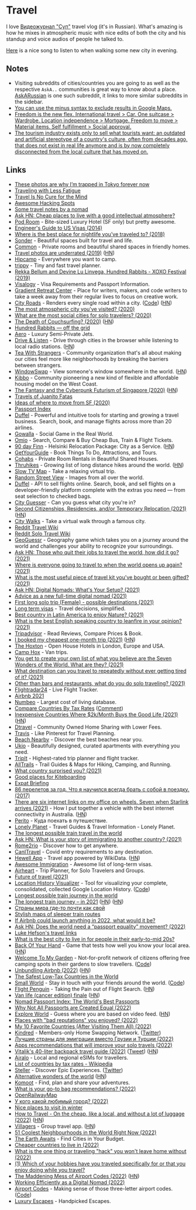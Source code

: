 # Travel

I love [Видеожурнал "Суп"](https://www.youtube.com/playlist?list=PLfO1QINjvak9KoBetr7ThGHVB2owBLH1C) travel vlog (it's in Russian). What's amazing is how he mixes in atmospheric music with nice edits of both the city and his standup and voice audios of people he talked to.

[Here](https://open.spotify.com/track/2k750ut7R7B2M2oWZtE2jC) is a nice song to listen to when walking some new city in evening.

## Notes

- Visiting subreddits of cities/countries you are going to as well as the respective `AskA..` communities is great way to know about a place. [AskARussian](https://www.reddit.com/r/AskARussian/) is one such subreddit, it links to more similar subreddits in the sidebar.
- [You can use the minus syntax to exclude results in Google Maps.](https://twitter.com/conradev/status/1376219194010656769)
- [Freedom is the new flex. International travel > Car. One suitcase > Wardrobe. Location independence > Mortgage. Freedom to move > Material items. Self fulfillment > Social approval.](https://twitter.com/AlexNapierNomad/status/1513233187123699718)
- [The tourism industry exists only to sell what tourists want: an outdated and artificial stereotype of a country's culture, often from decades ago, that does not exist in real life anymore and is by now completely disconnected from the local culture that has moved on.](https://twitter.com/levelsio/status/1585055551821488128)

## Links

- [These photos are why I’m trapped in Tokyo forever now](https://medium.com/@damjancvetkovdimitrov/these-photos-are-why-i-m-trapped-in-tokyo-forever-now-1a0ea980bcc5)
- [Traveling with Less Fatigue](https://medium.com/@bebraw/traveling-with-less-fatigue-40c5cfd3aebe)
- [Travel Is No Cure for the Mind](https://medium.com/personal-growth/travel-is-no-cure-for-the-mind-e449d3109d71)
- [Awesome Hacking Spots](https://github.com/diasdavid/awesome-hacking-spots)
- [Some travel notes by a nomad](https://github.com/mrtnzlml/meta/blob/master/travel.md)
- [Ask HN: Cheap places to live with a good intellectual atmosphere?](https://news.ycombinator.com/item?id=18164189)
- [Pod Room](https://www.podroom.com/) - Bite-sized Luxury Hotel (SF only) but pretty awesome.
- [Engineer's Guide to US Visas (2014)](http://blog.sourcing.io/visa-guide)
- [Where is the best place for nightlife you’ve traveled to? (2018)](https://www.reddit.com/r/solotravel/comments/9xk3tp/where_is_the_best_place_for_nightlife_youve/)
- [Sonder](https://www.sonder.com/) - Beautiful spaces built for travel and life.
- [Common](https://www.common.com/) - Private rooms and beautiful shared spaces in friendly homes.
- [Travel photos are underrated (2019)](https://devonzuegel.com/post/travel-photos-are-underrated) ([HN](https://news.ycombinator.com/item?id=30782578))
- [Hipcamp](https://www.hipcamp.com/) - Everywhere you want to camp.
- [trippy](https://trippy.netlify.com/) - Tiny and fast travel planner.
- [Rekka Bellum and Devine Lu Linvega, Hundred Rabbits - XOXO Festival (2019)](https://www.youtube.com/watch?v=BW32yUEymvU)
- [Visalogy](https://visalogy.com/) - Visa Requirements and Passport Information.
- [Gradient Retreat Center](https://gradientretreat.com/) - Place for writers, makers, and code writers to take a week away from their regular lives to focus on creative work.
- [City Roads](https://anvaka.github.io/city-roads/) - Renders every single road within a city. ([Code](https://github.com/anvaka/city-roads)) ([HN](https://news.ycombinator.com/item?id=27410317))
- [The most atmospheric city you've visited? (2020)](https://www.reddit.com/r/solotravel/comments/fyfz0l/the_most_atmospheric_city_youve_visited/)
- [What are the most social cities for solo travelers? (2020)](https://www.reddit.com/r/solotravel/comments/g5jloo/what_are_the_most_social_cities_for_solo_travelers/)
- [The Death of Couchsurfing? (2020)](https://medium.com/@jameshopest/the-death-of-couchsurfing-a87d9537edf2) ([HN](https://news.ycombinator.com/item?id=23211495))
- [Hundred Rabbits — off the grid](https://100r.co/site/off_the_grid.html)
- [Aero](https://aero.com/) - Luxury Semi-Private Jets.
- [Drive & Listen](https://driveandlisten.herokuapp.com/) - Drive through cities in the browser while listening to local radio stations. ([HN](https://news.ycombinator.com/item?id=23543043))
- [Tea With Strangers](http://www.teawithstrangers.com/) - Community organization that's all about making our cities feel more like neighborhoods by breaking the barriers between strangers.
- [WindowSwap](https://window-swap.com/) - View someone's window somewhere in the world. ([HN](https://news.ycombinator.com/item?id=23815460))
- [Kibbo](https://www.kibbo.com/) - Community pioneering a new kind of flexible and affordable housing model on the West Coast.
- [The Fantasy and the Cyberpunk Futurism of Singapore (2020)](https://www.wired.com/story/opinion-the-fantasy-and-the-cyberpunk-futurism-of-singapore/) ([HN](https://news.ycombinator.com/item?id=24022222))
- [Travels of Juanito Fatas](https://juanitofatas.com/travels)
- [Ideas of where to move from SF (2020)](https://twitter.com/justinkan/status/1295204370519175170)
- [Passport Index](https://www.passportindex.org/)
- [Duffel](https://duffel.com/) - Powerful and intuitive tools for starting and growing a travel business. Search, book, and manage flights across more than 20 airlines.
- [Gowalla](https://go.gowalla.com/) - Social Game in the Real World.
- [Omio](https://www.omio.com/) - Search, Compare & Buy Cheap Bus, Train & Flight Tickets.
- [90 day Finn](https://www.helsinkibusinesshub.fi/90-day-finn/) - Helsinki Relocation Package: City as a Service. ([HN](https://news.ycombinator.com/item?id=25003999))
- [GetYourGuide](https://www.getyourguide.com/discovery/) - Book Things To Do, Attractions, and Tours.
- [Cohabs](https://cohabs.com/) - Private Room Rentals in Beautiful Shared Houses.
- [Thruhikes](https://thruhikes.net/) - Growing list of long distance hikes around the world. ([HN](https://news.ycombinator.com/item?id=25568856))
- [Slow TV Map](https://slowtvmap.com/) - Take a relaxing virtual trip.
- [Random Street View](https://randomstreetview.com/) - Images from all over the world.
- [Duffel](https://duffel.com/) - API to sell flights online. Search, book, and sell flights on a developer-friendly platform complete with the extras you need — from seat selection to checked bags.
- [City Guesser](https://virtualvacation.us/guess) - Can you guess what city you're in?
- [Second Citizenships, Residencies, and/or Temporary Relocation (2021)](https://www.lesswrong.com/posts/jHnFBHrwiNb5xvLBM/second-citizenships-residencies-and-or-temporary-relocation) ([HN](https://news.ycombinator.com/item?id=26210179))
- [City Walks](https://citywalks.live/) - Take a virtual walk through a famous city.
- [Reddit Travel Wiki](https://www.reddit.com/r/travel/wiki/index)
- [Reddit Solo Travel Wiki](https://www.reddit.com/r/solotravel/wiki/index)
- [GeoGuessr](https://www.geoguessr.com/) - Geography game which takes you on a journey around the world and challenges your ability to recognize your surroundings.
- [Ask HN: Those who quit their jobs to travel the world, how did it go? (2021)](https://news.ycombinator.com/item?id=26407560)
- [Where is everyone going to travel to when the world opens up again? (2021)](https://www.reddit.com/r/solotravel/comments/m4cpmg/where_is_everyone_going_to_travel_to_when_the/)
- [What is the most useful piece of travel kit you've bought or been gifted? (2021)](https://www.reddit.com/r/solotravel/comments/maj6w1/what_is_the_most_useful_piece_of_travel_kit_youve/)
- [Ask HN: Digital Nomads: What's Your Setup? (2021)](https://news.ycombinator.com/item?id=26567980)
- [Advice as a new full-time digital nomad (2021)](https://www.reddit.com/r/digitalnomad/comments/me30te/need_advice_as_a_new_fulltime_digital_nomad/)
- [First long solo trip (Female) - possible destinations (2021)](https://www.reddit.com/r/solotravel/comments/mfyjws/first_long_solo_trip_female_possible_destinations/)
- [Long term visas](https://longtermvisas.com/) - Travel decisions, simplified.
- [Best country in Latin America to enjoy Nature? (2021)](https://www.reddit.com/r/solotravel/comments/mjuwsd/best_country_in_latin_america_to_enjoy_nature/)
- [What is the best English speaking country to leanfire in your opinion? (2021)](https://www.reddit.com/r/leanfire/comments/mnq41m/what_is_the_best_english_speaking_country_to/)
- [Tripadvisor](https://www.tripadvisor.com/) - Read Reviews, Compare Prices & Book.
- [I booked my cheapest one-month trip (2021)](https://benbernardblog.com/how-i-booked-my-absolutely-cheapest-one-month-trip-ever/) ([HN](https://news.ycombinator.com/item?id=26982370))
- [The Hoxton](https://thehoxton.com/) - Open House Hotels in London, Europe and USA.
- [Camp Hox](https://thehoxton.com/camp-hox/) - Van trips.
- [You get to create your own list of what you believe are the Seven Wonders of the World. What are they? (2021)](https://www.reddit.com/r/solotravel/comments/nac1ao/you_get_to_create_your_own_list_of_what_you/)
- [What destination can you travel to repeatedly without ever getting tired of it? (2021)](https://www.reddit.com/r/solotravel/comments/nckve0/what_destination_can_you_travel_to_repeatedly/)
- [Other than bars and restaurants, what do you do solo traveling? (2021)](https://www.reddit.com/r/solotravel/comments/ngdwup/other_than_bars_and_restaurants_what_do_you_do/)
- [Flightradar24](https://www.flightradar24.com/) - Live Flight Tracker.
- [Airbnb 2021](https://www.airbnb.com/2021)
- [Numbeo](https://www.numbeo.com/cost-of-living/) - Largest cost of living database.
- [Compare Countries By Tax Rates](https://thebanks.eu/compare-countries-by-tax-rates) ([Comment](https://news.ycombinator.com/item?id=27433423))
- [Inexpensive Countries Where $2k/Month Buys the Good Life (2021)](https://www.moneycrashers.com/inexpensive-countries-2k-month-low-cost-living/) ([HN](https://news.ycombinator.com/item?id=27468779))
- [Dtravel](https://www.dtravel.com/) - Community Owned Home Sharing with Lower Fees.
- [Travis](https://www.travistravis.co/) - Like Pinterest for Travel Planning.
- [Beach Nearby](https://beachnearby.com/) - Discover the best beaches near you.
- [Ukio](https://www.stayukio.com/) - Beautifully designed, curated apartments with everything you need.
- [TripIt](https://www.tripit.com/web) - Highest-rated trip planner and flight tracker.
- [AllTrails](https://www.alltrails.com/) - Trail Guides & Maps for Hiking, Camping, and Running.
- [What country surprised you? (2021)](https://www.reddit.com/r/AskAnAmerican/comments/ov71j5/european_here_what_country_surprised_you/)
- [Good places for Kiteboarding](https://twitter.com/maccaw/status/1424458825206276101)
- [Expat Briefing](https://www.expatbriefing.com/)
- [86 перелетов за год. Что я научился всегда брать с собой в поездку. (2017)](https://www.youtube.com/watch?v=2QURN-BJWHI)
- [There are six internet links on my office on wheels. Seven when Starlink arrives (2021)](https://ghuntley.com/internet/) - How I put together a vehicle with the best internet connectivity in Australia. ([HN](https://news.ycombinator.com/item?id=28593698))
- [Perito](https://perito-burrito.com/) - Куда поехать в путешествие.
- [Lonely Planet](https://www.lonelyplanet.com/) - Travel Guides & Travel Information - Lonely Planet.
- [The longest possible train travel in the world](https://www.reddit.com/r/MapPorn/comments/po1ggb/the_longest_possible_train_travel_in_the_world/)
- [Ask HN: What is your story of immigrating to another country? (2021)](https://news.ycombinator.com/item?id=28808468)
- [Rome2rio](https://www.rome2rio.com/) - Discover how to get anywhere.
- [CanITravel](https://canitravel.net/) - Covid entry requirements to any destination.
- [Hewell App](https://hewellapp.com/) - Travel app powered by WikiData. ([HN](https://news.ycombinator.com/item?id=29144207))
- [Awesome Immigration](https://github.com/acacess/awesome-immigration) - Awesome list of long-term visas.
- [Airheart](https://airheart.com/) - Trip Planner, for Solo Travelers and Groups.
- [Future of travel (2021)](https://twitter.com/bchesky/status/1457904388366692354)
- [Location History Visualizer](https://locationhistoryvisualizer.com/heatmap/) - Tool for visualizing your complete, consolidated, collected Google Location History. ([Code](https://github.com/theopolisme/location-history-visualizer))
- [Longest possible train journey in the world](https://twitter.com/Locati0ns/status/1470041690492657673)
- [The longest train journey – in 2021](https://jonworth.eu/the-longest-train-journey-in-the-world/) ([HN](https://news.ycombinator.com/item?id=29570640)) ([HN](https://news.ycombinator.com/item?id=29682578))
- [Страны мира где-то почти как свой](https://twitter.com/mighty_shield/status/1283386813223182336)
- [Stylish maps of sleeper train routes](http://www.night-trains.com/)
- [If Airbnb could launch anything in 2022, what would it be?](https://twitter.com/bchesky/status/1477764672640073728)
- [Ask HN: Does the world need a “passport equality” movement? (2022)](https://news.ycombinator.com/item?id=30243302)
- [Luke Hefson's travel links](https://github.com/lukehefson/travel)
- [What is the best city to live in for people in their early-to-mid 20s?](https://twitter.com/kylascan/status/1503056412901101579)
- [Back Of Your Hand](https://backofyourhand.com/) - Game that tests how well you know your local area. ([HN](https://news.ycombinator.com/item?id=30733339))
- [Welcome To My Garden](https://welcometomygarden.org/) - Not-for-profit network of citizens offering free camping spots in their gardens to slow travellers. ([Code](https://github.com/WelcometoMyGarden/welcometomygarden))
- [Unbundling Airbnb (2022)](https://www.peterfabor.com/posts/unbundling-airbnb) ([HN](https://news.ycombinator.com/item?id=30855187))
- [The Safest Low-Tax Countries in the World](https://www.youtube.com/watch?v=SleuUmzZ9S4)
- [Small World](https://smallworld.kiwi/) - Stay in touch with your friends around the world. ([Code](https://github.com/devonzuegel/smallworld))
- [Flight Penguin](https://flightpenguin.com/) - Taking the Pain out of Flight Search. ([HN](https://news.ycombinator.com/item?id=30920891))
- [Van life (cancer edition) finale](https://imgur.com/gallery/prUy1Kt) ([HN](https://news.ycombinator.com/item?id=30983714))
- [Nomad Passport Index: The World's Best Passports](https://nomadcapitalist.com/nomad-passport-index/)
- [Why Not All Passports are Created Equal (2022)](https://www.youtube.com/watch?v=Qpi1OlRmFIM)
- [Explore World](https://www.explordle.com/map/wor) - Guess where you are based on video feed. ([HN](https://news.ycombinator.com/item?id=30970911))
- [Places with "bad reputations" you enjoyed? (2022)](https://www.reddit.com/r/solotravel/comments/u2kav6/places_with_bad_reputations_you_enjoyed/)
- [My 10 Favorite Countries (After Visiting Them All) (2022)](https://www.youtube.com/watch?v=dYQYL1TCKMY)
- [Kindred](https://livekindred.com/) - Members-only Home Swapping Network. ([Twitter](https://twitter.com/live_kindred))
- [Лучшие страны для эмиграции вместо Грузии и Турции (2022)](https://www.youtube.com/watch?v=M7IJRWxpqB0)
- [Apps recommendations that will improve your solo travels (2022)](https://www.reddit.com/r/solotravel/comments/ui9qss/some_apps_recommendations_that_will_improve_your/)
- [Vitalik's 40-liter backpack travel guide (2022)](https://vitalik.ca/general/2022/06/20/backpack.html) ([Tweet](https://twitter.com/VitalikButerin/status/1538900395707228160)) ([HN](https://news.ycombinator.com/item?id=31811758))
- [Airalo](https://www.airalo.com/) - Local and regional eSIMs for travellers.
- [List of countries by tax rates - Wikipedia](https://en.wikipedia.org/wiki/List_of_countries_by_tax_rates)
- [Steller](https://steller.co/) - Discover Epic Experiences. ([Twitter](https://twitter.com/Stellerstories))
- [Alternative wonders of the world](https://twitter.com/culturaltutor/status/1553472360434515973) ([HN](https://news.ycombinator.com/item?id=32295763))
- [Komoot](https://www.komoot.com/) - Find, plan and share your adventures.
- [What is your go-to bag recommendations? (2022)](https://www.reddit.com/r/onebag/comments/xb0pm4/what_is_your_goto_bag_recommendations/)
- [OpenRailwayMap](https://www.openrailwaymap.org/)
- [У кого какой любимый город? (2022)](https://twitter.com/paragvaev/status/1577331403066327043)
- [Nice places to visit in winter](https://twitter.com/tolstoybb/status/1580645847452110849)
- [How to Travel - On the cheap, like a local, and without a lot of luggage (2022)](https://walkingtheworld.substack.com/p/how-to-travel) ([HN](https://news.ycombinator.com/item?id=33202753))
- [Villagers](https://villagersapp.com/) - Group travel app. ([HN](https://news.ycombinator.com/item?id=33344734))
- [51 Coolest Neighbourhoods in the World Right Now (2022)](https://www.timeout.com/travel/coolest-neighbourhoods-in-the-world)
- [The Earth Awaits](https://www.theearthawaits.com/) - Find Cities in Your Budget.
- [Cheaper countries to live in (2022)](https://www.reddit.com/r/digitalnomad/comments/yvma1g/cheaper_countries/)
- [What is the one thing or traveling "hack" you won't leave home without (2022)](https://www.reddit.com/r/solotravel/comments/z4420f/what_is_the_one_thing_or_traveling_hack_you_wont/)
- [(1) Which of your hobbies have you traveled specifically for or that you enjoy doing while you travel?](https://www.reddit.com/r/solotravel/comments/zarw96/which_of_your_hobbies_have_you_traveled/)
- [The Maddening Mess of Airport Codes (2022)](https://www.youtube.com/watch?v=jfOUVYQnuhw) ([HN](https://news.ycombinator.com/item?id=33948915))
- [Working Efficiently as a Digital Nomad (2022)](https://theari.dev/blog/working-efficiently-as-a-digital-nomad/)
- [Airport Codes](https://airportcod.es/) - Making sense of those three-letter airport codes. ([Code](https://github.com/lynnandtonic/airport-codes))
- [Luxury Escapes](https://luxuryescapes.com/) - Handpicked Escapes.
